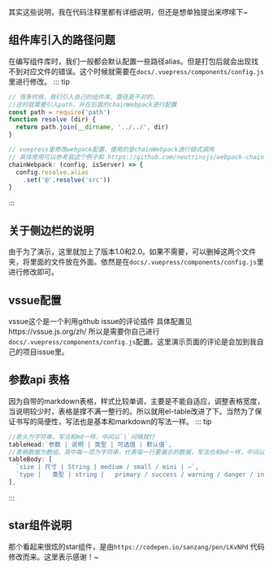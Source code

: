 其实这些说明，我在代码注释里都有详细说明，但还是想单独提出来啰嗦下~
## 组件库引入的路径问题
在编写组件库时，我们一般都会默认配置一些路径alias。但是打包后就会出现找不到对应文件的错误。这个时候就需要在`docs/.vuepress/components/config.js`里进行修改。
::: tip
```js
// 很多时候，我们引入自己的组件库，路径是不对的，
//这时就需要引入path，并在后面的chainWebpack进行配置
const path = require('path')
function resolve (dir) {
  return path.join(__dirname, '../../', dir)
}

// vuepress里修改webpack配置，使用的是chainWebpack进行链式调用
// 具体使用可以参考我这个例子和 https://github.com/neutrinojs/webpack-chain/tree/v5
chainWebpack: (config, isServer) => {
  config.resolve.alias
    .set('@',resolve('src'))
}
```
::: 

## 关于侧边栏的说明
由于为了演示，这里就加上了版本1.0和2.0。如果不需要，可以删掉这两个文件夹，将里面的文件放在外面。依然是在`docs/.vuepress/components/config.js`里进行修改即可。

## vssue配置
vssue这个是一个利用github issue的评论插件 具体配置见https://vssue.js.org/zh/ 所以是需要你自己进行`docs/.vuepress/components/config.js`配置。这里演示页面的评论是会加到我自己的项目issue里。

## 参数api 表格
因为自带的markdown表格，样式比较单调，主要是不能自适应，调整表格宽度，当说明较少时，表格是撑不满一整行的。所以就用el-table改进了下。当然为了保证书写的简便性，写法也是基本和markdown的写法一样。
::: tip
```js
//表头为字符串，写法和md一样，中间以`|`间隔就行
tableHead:`参数 | 说明 | 类型 | 可选值 | 默认值`,
//表格数据为数组，其中每一项为字符串，代表每一行要展示的数据，写法也和md一样，中间以`|`间隔就行
tableBody: [
  `size | 尺寸 | String | medium / small / mini | —`,
  `type |	类型 | string |	primary / success / warning / danger / info / text | —`
],
```
:::

## star组件说明
那个看起来很炫的star组件，是由`https://codepen.io/sanzang/pen/LKvNPd` 代码修改而来。这里表示感谢！~
<vssure />
